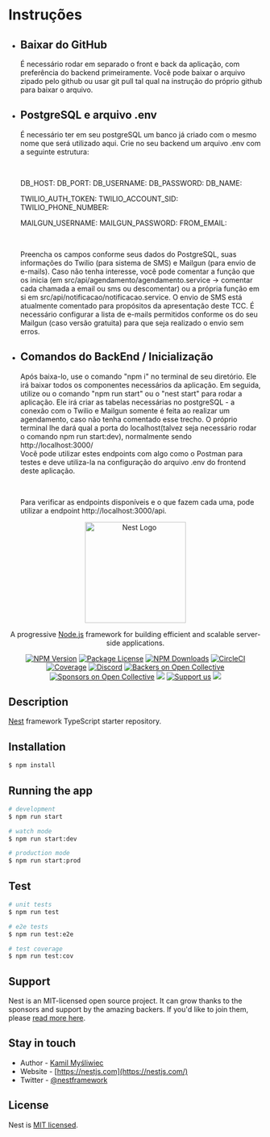 <h1> Instruções</h1>
<ul>
<li>
<h2>Baixar do GitHub</h2>
<p>
  É necessário rodar em separado o front e back da aplicação, com preferência do backend primeiramente. Você pode baixar o arquivo zipado pelo github ou usar git pull tal qual na instrução do próprio github para baixar o arquivo.
</li>
<li>
<h2>PostgreSQL e arquivo .env</h2>
</p>
  É necessário ter em seu postgreSQL um banco já criado com o mesmo nome que será utilizado aqui. Crie no seu backend um arquivo .env com a seguinte estrutura:
</p>
<br>
<p>
  DB_HOST: 
  DB_PORT: 
  DB_USERNAME: 
  DB_PASSWORD: 
  DB_NAME: 

  TWILIO_AUTH_TOKEN: 
  TWILIO_ACCOUNT_SID: 
  TWILIO_PHONE_NUMBER: 

  MAILGUN_USERNAME: 
  MAILGUN_PASSWORD: 
  FROM_EMAIL: 
<p>
<br>
<p>
  Preencha os campos conforme seus dados do PostgreSQL, suas informações do Twilio (para sistema de SMS) e Mailgun (para envio de e-mails). Caso não tenha interesse, você pode comentar a função que os inicia (em src/api/agendamento/agendamento.service -> comentar cada chamada a email ou sms ou descomentar) ou a própria função em si em src/api/notificacao/notificacao.service. O envio de SMS está atualmente comentado para propósitos da apresentação deste TCC. É necessário configurar a lista de e-mails permitidos conforme os do seu Mailgun (caso versão gratuita) para que seja realizado o envio sem erros.
</p>
</li>
<li>
<h2>Comandos do BackEnd / Inicialização</h2>
<p>
  Após baixa-lo, use o comando "npm i" no terminal de seu diretório. Ele irá baixar todos os componentes necessários da aplicação. Em seguida, utilize ou o comando "npm run start" ou o "nest start" para rodar a aplicação. Ele irá criar as tabelas necessárias no postgreSQL - a conexão com o Twilio e Mailgun somente é feita ao realizar um agendamento, caso não tenha comentado esse trecho.
  O próprio terminal lhe dará qual a porta do localhost(talvez seja necessário rodar o comando npm run start:dev), normalmente sendo http://localhost:3000/
  <br>
  Você pode utilizar estes endpoints com algo como o Postman para testes e deve utiliza-la na configuração do arquivo .env do frontend deste aplicação.
</p>
<br>
<p>
  Para verificar as endpoints disponíveis e o que fazem cada uma, pode utilizar a endpoint http://localhost:3000/api.
</p>
</li>
</ul>

<p align="center">
  <a href="http://nestjs.com/" target="blank"><img src="https://nestjs.com/img/logo-small.svg" width="200" alt="Nest Logo" /></a>
</p>

[circleci-image]: https://img.shields.io/circleci/build/github/nestjs/nest/master?token=abc123def456
[circleci-url]: https://circleci.com/gh/nestjs/nest

  <p align="center">A progressive <a href="http://nodejs.org" target="_blank">Node.js</a> framework for building efficient and scalable server-side applications.</p>
    <p align="center">
<a href="https://www.npmjs.com/~nestjscore" target="_blank"><img src="https://img.shields.io/npm/v/@nestjs/core.svg" alt="NPM Version" /></a>
<a href="https://www.npmjs.com/~nestjscore" target="_blank"><img src="https://img.shields.io/npm/l/@nestjs/core.svg" alt="Package License" /></a>
<a href="https://www.npmjs.com/~nestjscore" target="_blank"><img src="https://img.shields.io/npm/dm/@nestjs/common.svg" alt="NPM Downloads" /></a>
<a href="https://circleci.com/gh/nestjs/nest" target="_blank"><img src="https://img.shields.io/circleci/build/github/nestjs/nest/master" alt="CircleCI" /></a>
<a href="https://coveralls.io/github/nestjs/nest?branch=master" target="_blank"><img src="https://coveralls.io/repos/github/nestjs/nest/badge.svg?branch=master#9" alt="Coverage" /></a>
<a href="https://discord.gg/G7Qnnhy" target="_blank"><img src="https://img.shields.io/badge/discord-online-brightgreen.svg" alt="Discord"/></a>
<a href="https://opencollective.com/nest#backer" target="_blank"><img src="https://opencollective.com/nest/backers/badge.svg" alt="Backers on Open Collective" /></a>
<a href="https://opencollective.com/nest#sponsor" target="_blank"><img src="https://opencollective.com/nest/sponsors/badge.svg" alt="Sponsors on Open Collective" /></a>
  <a href="https://paypal.me/kamilmysliwiec" target="_blank"><img src="https://img.shields.io/badge/Donate-PayPal-ff3f59.svg"/></a>
    <a href="https://opencollective.com/nest#sponsor"  target="_blank"><img src="https://img.shields.io/badge/Support%20us-Open%20Collective-41B883.svg" alt="Support us"></a>
  <a href="https://twitter.com/nestframework" target="_blank"><img src="https://img.shields.io/twitter/follow/nestframework.svg?style=social&label=Follow"></a>
</p>
  <!--[![Backers on Open Collective](https://opencollective.com/nest/backers/badge.svg)](https://opencollective.com/nest#backer)
  [![Sponsors on Open Collective](https://opencollective.com/nest/sponsors/badge.svg)](https://opencollective.com/nest#sponsor)-->

## Description

[Nest](https://github.com/nestjs/nest) framework TypeScript starter repository.

## Installation

```bash
$ npm install
```

## Running the app

```bash
# development
$ npm run start

# watch mode
$ npm run start:dev

# production mode
$ npm run start:prod
```

## Test

```bash
# unit tests
$ npm run test

# e2e tests
$ npm run test:e2e

# test coverage
$ npm run test:cov
```

## Support

Nest is an MIT-licensed open source project. It can grow thanks to the sponsors and support by the amazing backers. If you'd like to join them, please [read more here](https://docs.nestjs.com/support).

## Stay in touch

- Author - [Kamil Myśliwiec](https://kamilmysliwiec.com)
- Website - [https://nestjs.com](https://nestjs.com/)
- Twitter - [@nestframework](https://twitter.com/nestframework)

## License

Nest is [MIT licensed](LICENSE).
